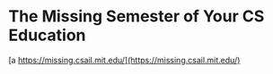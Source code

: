 # The Missing Semester of Your CS Education
[a https://missing.csail.mit.edu/](https://missing.csail.mit.edu/)
